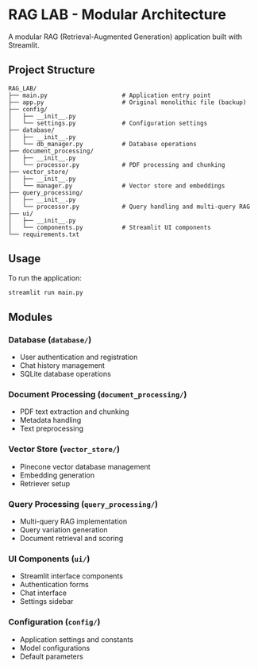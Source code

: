 # RAG LAB - Modular Architecture

A modular RAG (Retrieval-Augmented Generation) application built with Streamlit.

## Project Structure

```
RAG_LAB/
├── main.py                     # Application entry point
├── app.py                      # Original monolithic file (backup)
├── config/
│   ├── __init__.py
│   └── settings.py             # Configuration settings
├── database/
│   ├── __init__.py
│   └── db_manager.py           # Database operations
├── document_processing/
│   ├── __init__.py
│   └── processor.py            # PDF processing and chunking
├── vector_store/
│   ├── __init__.py
│   └── manager.py              # Vector store and embeddings
├── query_processing/
│   ├── __init__.py
│   └── processor.py            # Query handling and multi-query RAG
├── ui/
│   ├── __init__.py
│   └── components.py           # Streamlit UI components
└── requirements.txt
```

## Usage

To run the application:
```bash
streamlit run main.py
```

## Modules

### Database (`database/`)
- User authentication and registration
- Chat history management
- SQLite database operations

### Document Processing (`document_processing/`)
- PDF text extraction and chunking
- Metadata handling
- Text preprocessing

### Vector Store (`vector_store/`)
- Pinecone vector database management
- Embedding generation
- Retriever setup

### Query Processing (`query_processing/`)
- Multi-query RAG implementation
- Query variation generation
- Document retrieval and scoring

### UI Components (`ui/`)
- Streamlit interface components
- Authentication forms
- Chat interface
- Settings sidebar

### Configuration (`config/`)
- Application settings and constants
- Model configurations
- Default parameters
